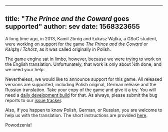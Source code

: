 
---
title: "*The Prince and the Coward* goes supported"
author: sev
date: 1568323655
---

A long time ago, in 2013, Kamil Zbróg and Łukasz Wątka, a GSoC student, were working on support for the game *The Prince and the Coward* or *Książę i Tchórz*, as it was called originally in Polish.

The game engine sat in limbo, however, because we were trying to work on the English translation. Unfortunately, that work is only about ¼th done, and we need your help.

Nevertheless, we would like to announce support for this game. All released versions are supported, including Polish original, German release and the Russian translation. Take your copy of the game and give it a try. You will need a [daily development build](https://buildbot.scummvm.org/builds.html) for that. As always, please submit the bug reports to our [issue tracker](https://bugs.scummvm.org/).

Also, if you happen to know Polish, German, or Russian, you are welcome to help us with the translation. The short instructions are provided [here](https://wiki.scummvm.org/index.php?title=Prince#Translation).

Powodzenia!
